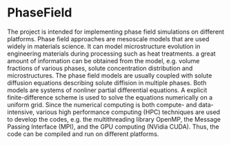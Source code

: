 PhaseField
==========

The project is intended for implementing phase field simulations on different platforms.
Phase field approaches are mesoscale models that are used widely in materials science. It can model microstructure evolution in engineering materials during processing such as heat treatments. a great amount of information can be obtained from the model, e.g. volume fractions of various phases, solute concentration distribution and microstructures.
The phase field models are usually coupled with solute diffusion equations describing solute diffision in multiple phases.
Both models are systems of nonliner partial differential equations. A explicit finite-difference scheme is used to solve the equations numerically on a uniform grid.
Since the numerical computing is both compute- and data-intensive, various high performance computing (HPC) techniques are used to develop the codes, e.g. the multithreading library OpenMP, the Message Passing Interface (MPI), and the GPU computing (NVidia CUDA). Thus, the code can be compiled and run on different platforms.
